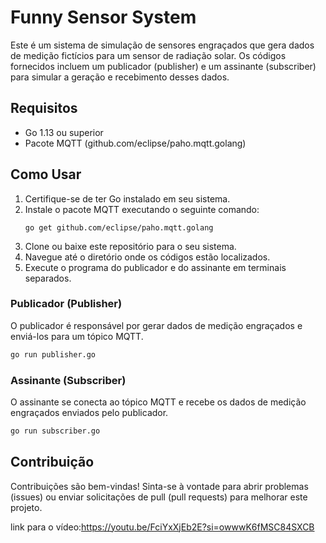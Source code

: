 

# Funny Sensor System

Este é um sistema de simulação de sensores engraçados que gera dados de medição fictícios para um sensor de radiação solar. Os códigos fornecidos incluem um publicador (publisher) e um assinante (subscriber) para simular a geração e recebimento desses dados.

## Requisitos

- Go 1.13 ou superior
- Pacote MQTT (github.com/eclipse/paho.mqtt.golang)

## Como Usar

1. Certifique-se de ter Go instalado em seu sistema.
2. Instale o pacote MQTT executando o seguinte comando:
   ```
   go get github.com/eclipse/paho.mqtt.golang
   ```
3. Clone ou baixe este repositório para o seu sistema.
4. Navegue até o diretório onde os códigos estão localizados.
5. Execute o programa do publicador e do assinante em terminais separados.

### Publicador (Publisher)

O publicador é responsável por gerar dados de medição engraçados e enviá-los para um tópico MQTT.

```bash
go run publisher.go
```

### Assinante (Subscriber)

O assinante se conecta ao tópico MQTT e recebe os dados de medição engraçados enviados pelo publicador.

```bash
go run subscriber.go
```

## Contribuição

Contribuições são bem-vindas! Sinta-se à vontade para abrir problemas (issues) ou enviar solicitações de pull (pull requests) para melhorar este projeto.

link para o vídeo:https://youtu.be/FciYxXjEb2E?si=owwwK6fMSC84SXCB
